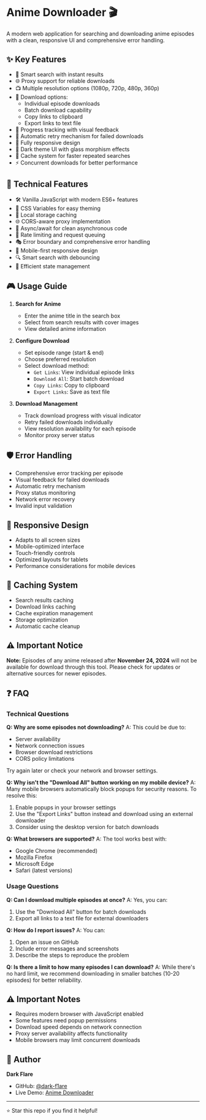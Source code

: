 # Anime Downloader 🎬

A modern web application for searching and downloading anime episodes with a clean, responsive UI and comprehensive error handling.

## ✨ Key Features

- 🎯 Smart search with instant results
- 🌐 Proxy support for reliable downloads
- 📺 Multiple resolution options (1080p, 720p, 480p, 360p)
- 💾 Download options:
  - Individual episode downloads
  - Batch download capability
  - Copy links to clipboard
  - Export links to text file
- 🔄 Progress tracking with visual feedback
- 🔁 Automatic retry mechanism for failed downloads
- 📱 Fully responsive design
- 🌙 Dark theme UI with glass morphism effects
- 💨 Cache system for faster repeated searches
- ⚡ Concurrent downloads for better performance

## 🚀 Technical Features

- 🛠️ Vanilla JavaScript with modern ES6+ features
- 🎨 CSS Variables for easy theming
- 🔋 Local storage caching
- 🌐 CORS-aware proxy implementation
- 🔄 Async/await for clean asynchronous code
- 🎯 Rate limiting and request queuing
- 🎭 Error boundary and comprehensive error handling
- 📱 Mobile-first responsive design
- 🔍 Smart search with debouncing
- 💾 Efficient state management

## 🎮 Usage Guide

1. **Search for Anime**
   - Enter the anime title in the search box
   - Select from search results with cover images
   - View detailed anime information

2. **Configure Download**
   - Set episode range (start & end)
   - Choose preferred resolution
   - Select download method:
     - `Get Links`: View individual episode links
     - `Download All`: Start batch download
     - `Copy Links`: Copy to clipboard
     - `Export Links`: Save as text file

3. **Download Management**
   - Track download progress with visual indicator
   - Retry failed downloads individually
   - View resolution availability for each episode
   - Monitor proxy server status

## 🛡️ Error Handling

- Comprehensive error tracking per episode
- Visual feedback for failed downloads
- Automatic retry mechanism
- Proxy status monitoring
- Network error recovery
- Invalid input validation

## 📱 Responsive Design

- Adapts to all screen sizes
- Mobile-optimized interface
- Touch-friendly controls
- Optimized layouts for tablets
- Performance considerations for mobile devices

## 💾 Caching System

- Search results caching
- Download links caching
- Cache expiration management
- Storage optimization
- Automatic cache cleanup

## ⚠️ Important Notice

**Note:** Episodes of any anime released after **November 24, 2024** will not be available for download through this tool. Please check for updates or alternative sources for newer episodes.

## ❓ FAQ

### Technical Questions

**Q: Why are some episodes not downloading?**
A: This could be due to:
- Server availability
- Network connection issues
- Browser download restrictions
- CORS policy limitations

Try again later or check your network and browser settings.

**Q: Why isn't the "Download All" button working on my mobile device?**
A: Many mobile browsers automatically block popups for security reasons. To resolve this:
1. Enable popups in your browser settings
2. Use the "Export Links" button instead and download using an external downloader
3. Consider using the desktop version for batch downloads

**Q: What browsers are supported?**
A: The tool works best with:
- Google Chrome (recommended)
- Mozilla Firefox
- Microsoft Edge
- Safari (latest versions)

### Usage Questions

**Q: Can I download multiple episodes at once?**
A: Yes, you can:
1. Use the "Download All" button for batch downloads
2. Export all links to a text file for external downloaders

**Q: How do I report issues?**
A: You can:
1. Open an issue on GitHub
2. Include error messages and screenshots
3. Describe the steps to reproduce the problem

**Q: Is there a limit to how many episodes I can download?**
A: While there's no hard limit, we recommend downloading in smaller batches (10-20 episodes) for better reliability.

## ⚠️ Important Notes

- Requires modern browser with JavaScript enabled
- Some features need popup permissions
- Download speed depends on network connection
- Proxy server availability affects functionality
- Mobile browsers may limit concurrent downloads

## 👤 Author

**Dark Flare**
- GitHub: [@dark-f1are](https://github.com/dark-f1are)
- Live Demo: [Anime Downloader](https://dark-f1are.github.io/anime-downloader/)

---

⭐ Star this repo if you find it helpful!
